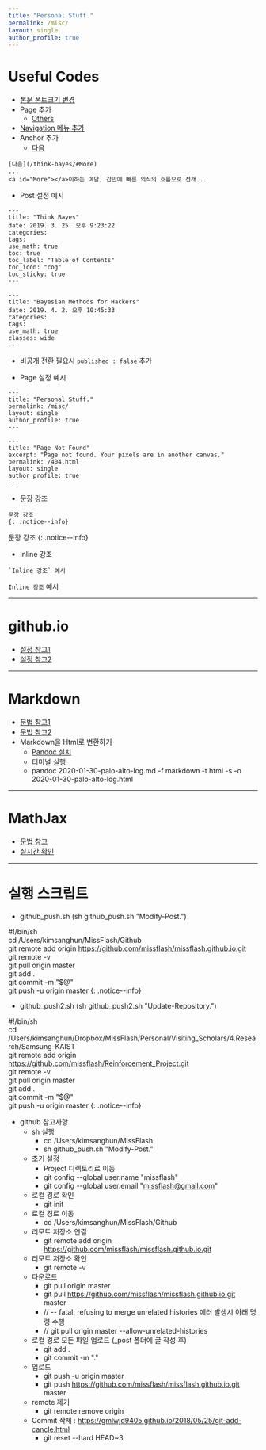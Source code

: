 ```yaml
---
title: "Personal Stuff."
permalink: /misc/
layout: single
author_profile: true
---
```


# Useful Codes
* [본문 폰트크기 변경](https://github.com/missflash/missflash.github.io/commit/273d4b95a962c96d531974ba378b272666dc6824)
* [Page 추가](https://github.com/missflash/missflash.github.io/commit/126a484a364cc69c44785f341d617a68620d8706)
  * [Others](https://github.com/mmistakes/minimal-mistakes/tree/master/docs/_pages)
* [Navigation 메뉴 추가](https://github.com/missflash/missflash.github.io/commit/39267d309f3adb76be11be2be28036c9d64f7574)
* Anchor 추가
  * [다음](/think-bayes/#More)

```
[다음](/think-bayes/#More)
...
<a id="More"></a>이하는 여담, 간만에 빠른 의식의 흐름으로 전개...
```

* Post 설정 예시

```
---
title: "Think Bayes"
date: 2019. 3. 25. 오후 9:23:22
categories:
tags:
use_math: true
toc: true
toc_label: "Table of Contents"
toc_icon: "cog"
toc_sticky: true
---
```

```
---
title: "Bayesian Methods for Hackers"
date: 2019. 4. 2. 오후 10:45:33
categories:
tags:
use_math: true
classes: wide
---
```

  * 비공개 전환 필요시 `published : false` 추가

* Page 설정 예시

```
---
title: "Personal Stuff."
permalink: /misc/
layout: single
author_profile: true
---
```

```
---
title: "Page Not Found"
excerpt: "Page not found. Your pixels are in another canvas."
permalink: /404.html
layout: single
author_profile: true
---
```

* 문장 강조

```
문장 강조
{: .notice--info}
```

문장 강조
{: .notice--info}

* Inline 강조

```
`Inline 강조` 예시
```

`Inline 강조` 예시

---

# github.io
* [설정 참고1](https://mmistakes.github.io/minimal-mistakes/docs/configuration/)
* [설정 참고2](https://devinlife.com/howto/)

---

# Markdown
* [문법 참고1](https://seoulrain.net/2014/12/03/writemonkey05/)
* [문법 참고2](http://taewan.kim/post/markdown/)
* Markdown을 Html로 변환하기
  * [Pandoc 설치](https://pandoc.org/installing.html)
  * 터미널 실행
  * pandoc 2020-01-30-palo-alto-log.md -f markdown -t html -s -o 2020-01-30-palo-alto-log.html

---

# MathJax
* [문법 참고](http://www.onemathematicalcat.org/MathJaxDocumentation/MathJaxKorean/TeXSyntax_ko.html)
* [실시간 확인](https://cdn.rawgit.com/mathjax/MathJax/2.7.1/test/sample-dynamic-2.html)

---

# 실행 스크립트
* github_push.sh (sh github_push.sh "Modify-Post.")

\#!/bin/sh<br>
cd /Users/kimsanghun/MissFlash/Github<br>
git remote add origin https://github.com/missflash/missflash.github.io.git<br>
git remote -v<br>
git pull origin master<br>
git add .<br>
git commit -m "$@"<br>
git push -u origin master
{: .notice--info}

* github_push2.sh (sh github_push2.sh "Update-Repository.")

\#!/bin/sh<br>
cd /Users/kimsanghun/Dropbox/MissFlash/Personal/Visiting_Scholars/4.Research/Samsung-KAIST<br>
git remote add origin https://github.com/missflash/Reinforcement_Project.git<br>
git remote -v<br>
git pull origin master<br>
git add .<br>
git commit -m "$@"<br>
git push -u origin master
{: .notice--info}

* github 참고사항
  * sh 실행
    * cd /Users/kimsanghun/MissFlash
    * sh github_push.sh "Modify-Post."
  * 초기 설정
    * Project 디렉토리로 이동
    * git config --global user.name "missflash"
    * git config --global user.email "missflash@gmail.com"
  * 로컬 경로 확인
    * git init
  * 로컬 경로 이동
    * cd /Users/kimsanghun/MissFlash/Github
  * 리모트 저장소 연결
    * git remote add origin https://github.com/missflash/missflash.github.io.git
  * 리모트 저장소 확인
    * git remote -v
  * 다운로드
    * git pull origin master
    * git pull https://github.com/missflash/missflash.github.io.git master
    * // -- fatal: refusing to merge unrelated histories 에러 발생시 아래 명령 수행
    * // git pull origin master --allow-unrelated-histories
  * 로컬 경로 모든 파일 업로드 (\_post 폴더에 글 작성 후)
    * git add .
    * git commit -m "."
  * 업로드
    * git push -u origin master
    * git push https://github.com/missflash/missflash.github.io.git master
  * remote 제거
    * git remote remove origin
  * Commit 삭제 : https://gmlwjd9405.github.io/2018/05/25/git-add-cancle.html
    * git reset --hard HEAD~3
